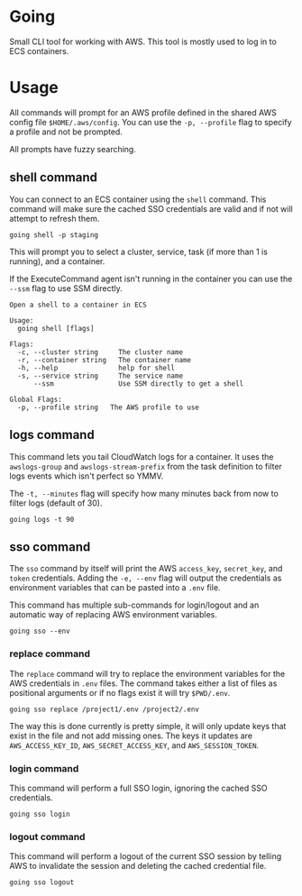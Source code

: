 # Going

Small CLI tool for working with AWS. This tool is mostly used to log in to ECS containers.

# Usage

All commands will prompt for an AWS profile defined in the shared AWS config file `$HOME/.aws/config`.
You can use the `-p, --profile` flag to specify a profile and not be prompted.

All prompts have fuzzy searching.

## shell command

You can connect to an ECS container using the `shell` command.
This command will make sure the cached SSO credentials are valid and if not will attempt to refresh them.

```shell
going shell -p staging
```

This will prompt you to select a cluster, service, task (if more than 1 is running), and a container.

If the ExecuteCommand agent isn't running in the container you can use the `--ssm` flag to use SSM directly.

```
Open a shell to a container in ECS

Usage:
  going shell [flags]

Flags:
  -c, --cluster string     The cluster name
  -r, --container string   The container name
  -h, --help               help for shell
  -s, --service string     The service name
      --ssm                Use SSM directly to get a shell

Global Flags:
  -p, --profile string   The AWS profile to use
```

## logs command

This command lets you tail CloudWatch logs for a container.
It uses the `awslogs-group` and `awslogs-stream-prefix` from the task definition to filter logs events which isn't perfect so YMMV.

The `-t, --minutes` flag will specify how many minutes back from now to filter logs (default of 30).

```shell
going logs -t 90
```

## sso command

The `sso` command by itself will print the AWS `access_key`, `secret_key`, and `token` credentials.
Adding the `-e, --env` flag will output the credentials as environment variables that can be pasted into a `.env` file.

This command has multiple sub-commands for login/logout and an automatic way of replacing AWS environment variables.

```shell
going sso --env
```

### replace command

The `replace` command will try to replace the environment variables for the AWS credentials in `.env` files.
The command takes either a list of files as positional arguments or if no flags exist it will try `$PWD/.env`.

```shell
going sso replace /project1/.env /project2/.env
```

The way this is done currently is pretty simple, it will only update keys that exist in the file and not add missing ones.
The keys it updates are `AWS_ACCESS_KEY_ID`, `AWS_SECRET_ACCESS_KEY`, and `AWS_SESSION_TOKEN`.

### login command

This command will perform a full SSO login, ignoring the cached SSO credentials.

```shell
going sso login
```

### logout command

This command will perform a logout of the current SSO session by telling AWS to invalidate the session and deleting the cached credential file.

```shell
going sso logout
```
